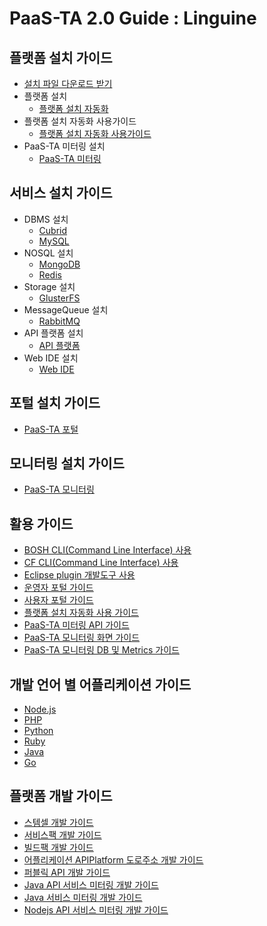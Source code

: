 # PaaS-TA 2.0 Guide : Linguine

## 플랫폼 설치 가이드

* [설치 파일 다운로드 받기](download_page.md)
* 플랫폼 설치
  * [플랫폼 설치 자동화](install-guide/platform-install-system/paas-ta_-_-_-_-_.md)
* 플랫폼 설치 자동화 사용가이드  
  * [플랫폼 설치 자동화 사용가이드](use-guide/paas-ta_-_-_-_-_.md)
* PaaS-TA 미터링 설치
  * [PaaS-TA 미터링](install-guide/metering/paas-ta_metering_-_.md)

## 서비스 설치 가이드

* DBMS 설치
  * [Cubrid](service-guide/dbms/paas-ta-cubrid.md)
  * [MySQL](service-guide/dbms/paas-ta-mysql.md)
* NOSQL 설치
  * [MongoDB](service-guide/nosql/paas-ta-mongodb.md)
  * [Redis](service-guide/nosql/paas-ta-redis.md)
* Storage 설치
  * [GlusterFS](service-guide/storage/paas-ta-glusterfs.md)
* MessageQueue 설치
  * [RabbitMQ](service-guide/messagequeue/paas-ta-rabbitmq.md)
* API 플랫폼 설치
  * [API 플랫폼](service-guide/etc/paas-ta-api.md)
* Web IDE 설치
  * [Web IDE](service-guide/webide/paas-ta-web-ide.md)

## 포털 설치 가이드

* [PaaS-TA 포털](portal_page.md)

## 모니터링 설치 가이드

* [PaaS-TA 모니터링](monitoring_page.md)

## 활용 가이드

* [BOSH CLI\(Command Line Interface\) 사용](../guide-1.0-spaghetti/use-guide/openpaas_paasta_bosh_cli_guide.md)
* [CF CLI\(Command Line Interface\) 사용](../guide-1.0-spaghetti/use-guide/openpaas-cli.md)
* [Eclipse plugin 개발도구 사용](../guide-1.0-spaghetti/use-guide/open-paas.md)
* [운영자 포털 가이드](use-guide/paas-ta-_v1.0-2.md)
* [사용자 포털 가이드](use-guide/paas-ta-_v1.0.md)
* [플랫폼 설치 자동화 사용 가이드](use-guide/paas-ta_-_-_-_-_.md)
* [PaaS-TA 미터링 API 가이드](use-guide/paas-ta_usage_reporting_api_.md)
* [PaaS-TA 모니터링 화면 가이드](use-guide/paas-ta-_v1.0-1.md)
* [PaaS-TA 모니터링 DB 및 Metrics 가이드](use-guide/paas-ta-db-metrics.md)

## 개발 언어 별 어플리케이션 가이드

* [Node.js](../guide-1.0-spaghetti/sample-app-guide/openpaas_paasta_application_nodejs_develope_guide.md)
* [PHP](../guide-1.0-spaghetti/sample-app-guide/openpaas_paasta_application_php_develope_guide.md)
* [Python](../guide-1.0-spaghetti/sample-app-guide/openpaas_paasta_application_python_develope_guide.md)
* [Ruby](../guide-1.0-spaghetti/sample-app-guide/openpaas_paasta_application_ruby_develope_guide.md)
* [Java](../guide-1.0-spaghetti/sample-app-guide/openpaas_paasta_application_java_develope_guide.md)
* [Go](../guide-1.0-spaghetti/sample-app-guide/openpaas_paasta_application_go_develope_guide.md)

## 플랫폼 개발 가이드

* [스템셀 개발 가이드](../guide-1.0-spaghetti/development-guide/openpaas_paasta_build_stemcell_guide.md)
* [서비스팩 개발 가이드](../guide-1.0-spaghetti/development-guide/servicepack_develope_guide.md)
* [빌드팩 개발 가이드](../guide-1.0-spaghetti/development-guide/buildpack_develope_guide.md)
* [어플리케이션 APIPlatform 도로주소 개발 가이드](../guide-1.0-spaghetti/development-guide/application_apiplatform_dorojuso_devlope_guide.md)
* [퍼블릭 API 개발 가이드](../guide-1.0-spaghetti/development-guide/publicapi_devlope_guide.md)
* [Java API 서비스 미터링 개발 가이드](development-guide/paas-ta_java_api_-_-_-_.md)
* [Java 서비스 미터링 개발 가이드](development-guide/paas-ta_java_-_-_-_.md)
* [Nodejs API 서비스 미터링 개발 가이드](development-guide/paas-ta_node.js_api_-_-_.md)

